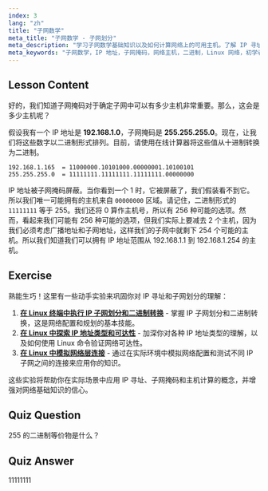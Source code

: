 ```yaml
---
index: 3
lang: "zh"
title: "子网数学"
meta_title: "子网数学 - 子网划分"
meta_description: "学习子网数学基础知识以及如何计算网络上的可用主机。了解 IP 寻址和子网掩码，适合初学者。开始你的 Linux 之旅！"
meta_keywords: "子网数学，IP 地址，子网掩码，网络主机，二进制，Linux 网络，初学者教程，指南"
---
```


## Lesson Content

好的，我们知道子网掩码对于确定子网中可以有多少主机非常重要。那么，这会是多少主机呢？

假设我有一个 IP 地址是 **192.168.1.0**，子网掩码是 **255.255.255.0**。现在，让我们将这些数字以二进制形式排列。目前，请使用在线计算器将这些值从十进制转换为二进制。

```
192.168.1.165  = 11000000.10101000.00000001.10100101
255.255.255.0  = 11111111.11111111.11111111.00000000
```

IP 地址被子网掩码屏蔽。当你看到一个 1 时，它被屏蔽了，我们假装看不到它。所以我们唯一可能拥有的主机来自 `00000000` 区域。请记住，二进制形式的 `11111111` 等于 255。我们还将 0 算作主机号，所以有 256 种可能的选项。然而，看起来我们可能有 256 种可能的选项，但我们实际上要减去 2 个主机，因为我们必须考虑广播地址和子网地址，这样我们的子网中就剩下 254 个可能的主机。所以我们知道我们可以拥有 IP 地址范围从 192.168.1.1 到 192.168.1.254 的主机。

## Exercise

熟能生巧！这里有一些动手实验来巩固你对 IP 寻址和子网划分的理解：

1. **[在 Linux 终端中执行 IP 子网划分和二进制转换](https://labex.io/zh/labs/comptia-perform-ip-subnetting-and-binary-conversion-in-the-linux-terminal-592782)** - 掌握 IP 子网划分和二进制转换，这是网络配置和规划的基本技能。
2. **[在 Linux 中探索 IP 地址类型和可达性](https://labex.io/zh/labs/comptia-explore-ip-address-types-and-reachability-in-linux-592780)** - 加深你对各种 IP 地址类型的理解，以及如何使用 Linux 命令验证网络可达性。
3. **[在 Linux 中模拟网络层连接](https://labex.io/zh/labs/comptia-simulate-network-layer-connectivity-in-linux-592752)** - 通过在实际环境中模拟网络配置和测试不同 IP 子网之间的连接来应用你的知识。

这些实验将帮助你在实际场景中应用 IP 寻址、子网掩码和主机计算的概念，并增强对网络基础知识的信心。

## Quiz Question

255 的二进制等价物是什么？

## Quiz Answer

11111111
